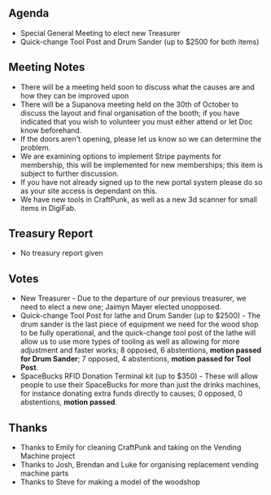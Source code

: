 ﻿---
layout: meeting
description: Special General Meeting, Tool Post and Sander, SpaceBucks RFID Terminal
date: 2018-10-23
time:
  open: '2000'
  close: '2033'
members:
  - Michael King
  - Craig Hudson-Taylor
  - Jaimyn Mayer
  - Nathan Beveridge
  - Timothy Reichle
  - Brendan Halliday
  - Sven Hanzka
  - James Churchill
  - Eris Ryan
  - David Bussenschutt
  - Rory Jones
  - Lucas Oldfield
  - Drew Spriggs
  - Luke Hovington
  - Joshua Hogendorn
  - Lauren Shearer
  - Julie Kernick
  - Mick Morrison
  - Steve Jordan
  - Aaron Bycroft
  - Scott Wilson
  - Peter Davis
  - Meka Beecham
  - Dave Seff
  - Jacques Botte (Proxy)
  - Matt Anthon
author: Michael King
signed: Alex Wixted
---

## Agenda
- Special General Meeting to elect new Treasurer
- Quick-change Tool Post and Drum Sander (up to $2500 for both items)

## Meeting Notes
- There will be a meeting held soon to discuss what the causes are and how they can be improved upon
- There will be a Supanova meeting held on the 30th of October to discuss the layout and final organisation of the booth; if you have indicated that you wish to volunteer you must either attend or let Doc know beforehand.
- If the doors aren't opening, please let us know so we can determine the problem.
- We are examining options to implement Stripe payments for membership, this will be implemented for new memberships; this item is subject to further discussion.
- If you have not already signed up to the new portal system please do so as your site access is dependant on this.
- We have new tools in CraftPunk, as well as a new 3d scanner for small items in DigiFab.

## Treasury Report
- No treasury report given

## Votes
- New Treasurer - Due to the departure of our previous treasurer, we need to elect a new one; Jaimyn Mayer elected unopposed.
- Quick-change Tool Post for lathe and Drum Sander (up to $2500) - The drum sander is the last piece of equipment we need for the wood shop to be fully operational, and the quick-change tool post of the lathe will allow us to use more types of tooling as well as allowing for more adjustment and faster works; 8 opposed, 6 abstentions, ****motion passed for Drum Sander****; 7 opposed, 4 abstentions, ****motion passed for Tool Post****.
- SpaceBucks RFID Donation Terminal kit (up to $350) - These will allow people to use their SpaceBucks for more than just the drinks machines, for instance donating extra funds directly to causes; 0 opposed, 0 abstentions, ****motion passed****.

## Thanks
- Thanks to Emily for cleaning CraftPunk and taking on the Vending Machine project
- Thanks to Josh, Brendan and Luke for organising replacement vending machine parts
- Thanks to Steve for making a model of the woodshop